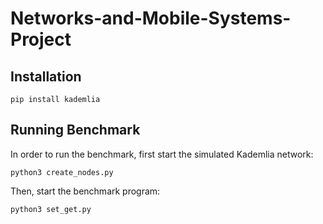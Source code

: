# Networks-and-Mobile-Systems-Project

## Installation
```
pip install kademlia
```

## Running Benchmark
In order to run the benchmark, first start the simulated Kademlia network: 
```
python3 create_nodes.py
```

Then, start the benchmark program: 
```
python3 set_get.py 
```